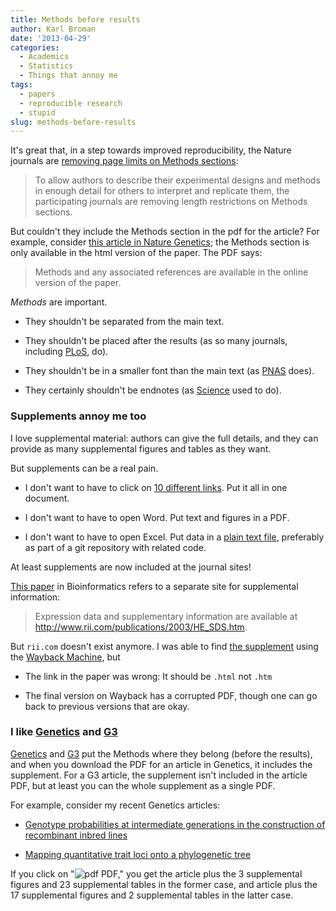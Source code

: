 ```yaml
---
title: Methods before results
author: Karl Broman
date: '2013-04-29'
categories:
  - Academics
  - Statistics
  - Things that annoy me
tags:
  - papers
  - reproducible research
  - stupid
slug: methods-before-results
---
```


It's great that, in a step towards improved reproducibility, the Nature journals are [removing page limits on Methods sections](https://www.nature.com/articles/ng.2621):

> To allow authors to describe their experimental designs and methods in enough detail for others to interpret and replicate them, the participating journals are removing length restrictions on Methods sections.

But couldn't they include the Methods section in the pdf for the article?  For example, consider [this article in Nature Genetics](https://www.nature.com/articles/ng.2591); the Methods section is only available in the html version of the paper. The PDF says:

> Methods and any associated references are available in the online version of the paper.

_Methods_ are important.

  * They shouldn't be separated from the main text.

  * They shouldn't be placed after the results (as so many journals, including [PLoS](https://journals.plos.org/plosbiology/), do).

  * They shouldn't be in a smaller font than the main text (as [PNAS](https://www.pnas.org) does).

  * They certainly shouldn't be endnotes (as [Science](https://doi.org/10.1126/science.276.5316.1268) used to do).

### Supplements annoy me too

I love supplemental material: authors can give the full details, and they can provide as many supplemental figures and tables as they want.

But supplements can be a real pain.

  * I don't want to have to click on [10 different links](https://www.plosgenetics.org/article/info%3Adoi%2F10.1371%2Fjournal.pgen.1003321#s5).  Put it all in one document.

  * I don't want to have to open Word.  Put text and figures in a PDF.

  * I don't want to have to open Excel.  Put data in a [plain text file](https://bit.ly/3DdjoAN), preferably as part of a git repository with related code.

At least supplements are now included at the journal sites!

[This paper](https://doi.org/10.1093/bioinformatics/btg126) in Bioinformatics refers to a separate site for supplemental information:

> Expression data and supplementary information are available at
> <http://www.rii.com/publications/2003/HE_SDS.htm>.

But `rii.com` doesn't exist anymore.  I was able to find [the supplement](http://web.archive.org/web/20080719125540/http://www.rii.com/publications/2003/HE_SDS.html) using the [Wayback Machine](http://web.archive.org), but

  * The link in the paper was wrong: It should be `.html` not `.htm`

  * The final version on Wayback has a corrupted PDF, though one can go back to previous versions that are okay.

### I like [Genetics](https://academic.oup.com/genetics) and [G3](https://academic.oup.com/g3journal)

[Genetics](https://academic.oup.com/genetics) and [G3](https://academic.oup.com/g3journal) put the Methods where they belong (before the results), and when you download the PDF for an article in Genetics, it includes the supplement.  For a G3 article, the supplement isn't included in the article PDF, but at least you can the whole supplement as a single PDF.

For example, consider my recent Genetics articles:

  * [Genotype probabilities at intermediate generations in the construction of recombinant inbred lines](https://doi.org/10.1534/genetics.111.132647)

  * [Mapping quantitative trait loci onto a phylogenetic tree](https://doi.org/10.1534/genetics.112.142448)

If you click on "![pdf](https://kbroman.org/icons16/pdf-icon.png) PDF," you get the article plus the 3 supplemental figures and 23 supplemental tables in the former case, and article plus the 17 supplemental figures and 2 supplemental tables in the latter case.
